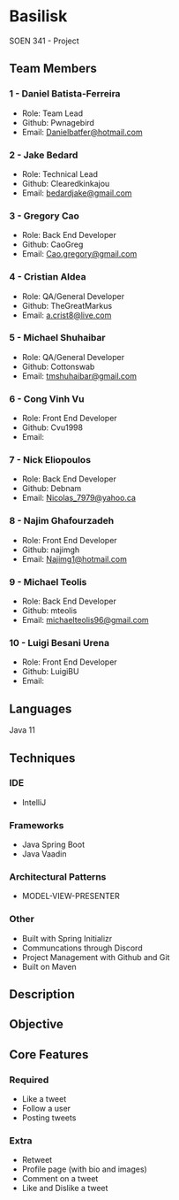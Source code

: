 # Basilisk
SOEN 341 - Project


## Team Members
### 1 - Daniel Batista-Ferreira
* Role: Team Lead
* Github: Pwnagebird
* Email: Danielbatfer@hotmail.com
### 2 - Jake Bedard
* Role: Technical Lead
* Github: Clearedkinkajou
* Email: bedardjake@gmail.com
### 3 - Gregory Cao
* Role: Back End Developer
* Github: CaoGreg
* Email: Cao.gregory@gmail.com
### 4 - Cristian Aldea
* Role: QA/General Developer
* Github: TheGreatMarkus
* Email: a.crist8@live.com
### 5 - Michael Shuhaibar
* Role: QA/General Developer
* Github: Cottonswab
* Email: tmshuhaibar@gmail.com
### 6 - Cong Vinh Vu
* Role: Front End Developer
* Github: Cvu1998
* Email: 
### 7 - Nick Eliopoulos
* Role: Back End Developer
* Github: Debnam
* Email: Nicolas_7979@yahoo.ca
### 8 - Najim Ghafourzadeh
* Role: Front End Developer
* Github: najimgh
* Email: Najimg1@hotmail.com
### 9 - Michael Teolis
* Role: Back End Developer
* Github: mteolis
* Email: michaelteolis96@gmail.com
### 10 - Luigi Besani Urena
* Role: Front End Developer 
* Github: LuigiBU
* Email: 

## Languages
Java 11

## Techniques

### IDE
* IntelliJ

### Frameworks
* Java Spring Boot
* Java Vaadin

### Architectural Patterns
* MODEL-VIEW-PRESENTER 

### Other
* Built with Spring Initializr
* Communcations through Discord
* Project Management with Github and Git
* Built on Maven

## Description

## Objective

## Core Features

### Required
* Like a tweet
* Follow a user
* Posting tweets

### Extra
* Retweet
* Profile page (with bio and images)
* Comment on a tweet
* Like and Dislike a tweet 

